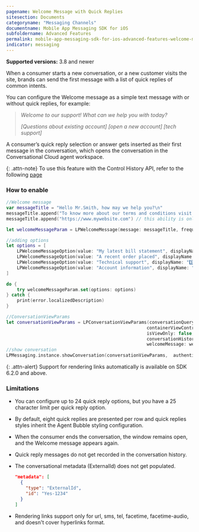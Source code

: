 ```yaml
---
pagename: Welcome Message with Quick Replies
sitesection: Documents
categoryname: "Messaging Channels"
documentname: Mobile App Messaging SDK for iOS
subfoldername: Advanced Features
permalink: mobile-app-messaging-sdk-for-ios-advanced-features-welcome-message-with-quick-replies.html
indicator: messaging
---
```


**Supported versions:** 3.8 and newer

When a consumer starts a new conversation, or a new customer visits the site, brands can send the first message with a list of quick replies of common intents.

You can configure the Welcome message as a simple text message with or without quick replies, for example:

> *Welcome to our support! What can we help you with today?*
>
> *[Questions about existing account] [open a new account] [tech support]*

A consumer’s quick reply selection or answer gets inserted as their first message in the conversation, which opens the conversation in the Conversational Cloud agent workspace.

{: .attn-note}
To use this feature with the Control History API, refer to the following [page](mobile-app-messaging-sdk-for-ios-sdk-apis-control-history-apis.html#optional-code-sample-to-enable-welcome-message)

### How to enable

```swift
//Welcome message
var messageTitle = "Hello Mr.Smith, how may we help you?\n"
messageTitle.append("To know more about our terms and conditions visit:\n")
messageTitle.append("https://www.mywebsite.com") // this ability is only available on SDK 6.2.0 and Above

let welcomeMessageParam = LPWelcomeMessage(message: messageTitle, frequency: .everyConversation)

//adding options
let options = [
    LPWelcomeMessageOption(value: "My latest bill statement", displayName: "1️⃣ Bill"),
    LPWelcomeMessageOption(value: "A recent order placed", displayName: "2️⃣ Order"),
    LPWelcomeMessageOption(value: "Technical support", displayName: "3️⃣ Support"),
    LPWelcomeMessageOption(value: "Account information", displayName: "4️⃣ Account")
]

do {
    try welcomeMessageParam.set(options: options)
} catch {
    print(error.localizedDescription)
}

//ConversationViewParams
let conversationViewParams = LPConversationViewParams(conversationQuery: conversationQuery,
                                                     containerViewController: nil,
                                                     isViewOnly: false,
                                                     conversationHistoryControlParam: conversationHistoryControlParam,
                                                     welcomeMessage: welcomeMessageParam)
//show conversation
LPMessaging.instance.showConversation(conversationViewParams,  authenticationParams: authenticationParams)
```

{: .attn-alert}
Support for rendering links automatically is available on SDK 6.2.0 and above.

### Limitations
- You can configure up to 24 quick reply options, but you have a 25 character limit per quick reply option.

- By default, eight quick replies are presented per row and quick replies styles inherit the Agent Bubble styling configuration.

- When the consumer ends the conversation, the window remains open, and the Welcome message appears again.

- Quick reply messages do not get recorded in the conversation history.

- The conversational metadata (ExternalId) does not get populated.

   ```json
   "metadata": [
     {
       "type": "ExternalId",
       "id": "Yes-1234"
     }
   ]
   ```

- Rendering links support only for url, sms, tel, facetime, facetime-audio, and doesn't cover hyperlinks format.